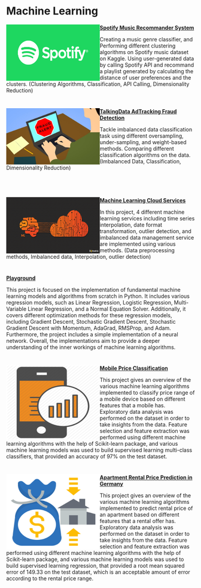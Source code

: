 # Machine Learning

 <img align="left" width="250" height="150" src="./Spotify Music Recommender/resources/spotify.png"> **[Spotify Music Recommander System](./Spotify%20Music%20Recommender/)**

 Creating a music genre classifier, and Performing different clustering algorithms on Spotify music dataset on Kaggle. Using user-generated data by calling Spotify API and recommand a playlist generated by calculating the distance of user preferences and the clusters. (Clustering Algorithms, Classification, API Calling, Dimensionality Reduction)

 #

 <img align="left" width="250" height="150" src="TalkingData AdTracking Fraud Detection/images/fraud.jpg"> **[TalkingData AdTracking Fraud Detection](./TalkingData%20AdTracking%20Fraud%20Detection/)**

 Tackle imbalanced data classification task using different oversampling, under-sampling, and weight-based methods. Comparing different classification algorithms on the data. (Imbalanced Data, Classification, Dimensionality Reduction)

 <br />
 
 #

 <img align="left" width="250" height="150" src="Machine Learning Cloud Services/images/icon.png"> **[Machine Learning Cloud Services](./Machine%20Learning%20Cloud%20Services/)**

 In this project, 4 different machine learning services including time series interpolation, date format transformation, outlier detection, and imbalanced data management service are implemented using various methods. (Data preprocessing methods, Imbalanced data, Interpolation, outlier detection)

#

  **[Playground](./Playground/)**

 This project is focused on the implementation of fundamental machine learning models and algorithms from scratch in Python. It includes various regression models, such as Linear Regression, Logistic Regression, Multi-Variable Linear Regression, and a Normal Equation Solver. Additionally, it covers different optimization methods for these regression models, including Gradient Descent, Stochastic Gradient Descent, Stochastic Gradient Descent with Momentum, AdaGrad, RMSProp, and Adam. Furthermore, the project includes a simple implementation of a neural network. Overall, the implementations aim to provide a deeper understanding of the inner workings of machine learning algorithms.

#

 <img align="left" width="250" height="200" src="Mobile Price Classification/images/icon.png"> **[Mobile Price Classification](./Mobile%20Price%20Classification/)**

 This project gives an overview of the various machine learning algorithms implemented to classify price range of a mobile device based on different features that a mobile has. Exploratory data analysis was performed on the dataset in order to take insights from the data. Feature selection and feature extraction was performed using different machine learning algorithms with the help of Scikit-learn package, and various machine learning models was used to build supervised learning multi-class classifiers, that provided an accuracy of 97% on the test dataset.

 #

 <img align="left" width="250" height="200" src="Apartment%20Rental Price Prediction in Germany/images/icon.png"> **[Apartment Rental Price Prediction in Germany](./Apartment%20Rental%20Price%20Prediction%20in%20Germany/)**

 This project gives an overview of the various machine learning algorithms implemented to predict rental price of an apartment based on different features that a rental offer has. Exploratory data analysis was performed on the dataset in order to take insights from the data. Feature selection and feature extraction was performed using different machine learning algorithms with the help of Scikit-learn package, and various machine learning models was used to build supervised learning regression, that provided a root mean squared error of 149.33 on the test dataset, which is an acceptable amount of error according to the rental price range.
